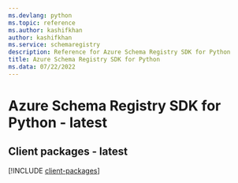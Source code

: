 ```yaml
---
ms.devlang: python
ms.topic: reference
ms.author: kashifkhan
author: kashifkhan
ms.service: schemaregistry
description: Reference for Azure Schema Registry SDK for Python
title: Azure Schema Registry SDK for Python
ms.data: 07/22/2022
---
```

# Azure Schema Registry SDK for Python - latest

## Client packages - latest
[!INCLUDE [client-packages](schema-registry-client-index.md)]